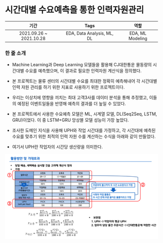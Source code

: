 # 시간대별 수요예측을 통한 인력자원관리
|기간|Tags|역할|
|:---:|:---:|:---:|
|2021.09.26 ~ 2021.10.28|EDA, Data Analysis, ML, DL|EDA, ML Modeling|

### 한 줄 소개
- Machine Learning과 Deep Learning 모델들을 활용해 CJ대한통운 물동량의 시간대별 수요를 예측했으며, 이 결과로 필요한 인력자원 계산식을 정의했다.



- 본 프로젝트는 물류 센터의 시간대별 수요를 최대한 정확히 예측해내어 각 시간대별 인력 자원 관리를 하기 위한 지표로 사용하기 위한 프로젝트이다.

- 우리는 이상치에 영향을 끼치는 최대 고객3사를 데이터 분석을 통해 추정했고, 이들의 예정된 이벤트일들을 반영해 예측의 결과를 더 높일 수 있었다.
  
- 본 프로젝트에서 사용한 수요예측 모델은 ML, 시계열 모델, DL(Seq2Seq, LSTM, GRU)이었다. 이 중 LSTM+GRU 앙상블 모델 성능이 가장 높았다.
  
- 조사한 도메인 지식을 사용해 UPH와 작업 시간대를 가정하고, 각 시간대에 예측된 수요를 맞추기 위한 최적의 인력 자원 수를 계산하는 수식을 아래와 같이 만들었다.
  
- 여기서 UPH란 작업자의 시간당 생산량을 의미한다.

<p align="center">
  <img src = './img/uph.png' width = 600 alt = 'uph' />
</p>
